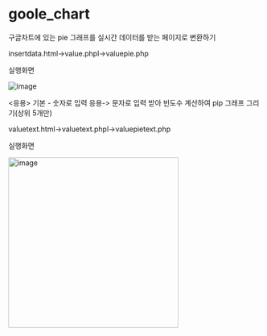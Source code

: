 # goole_chart
구글차트에 있는 pie 그래프를 실시간 데이터를 받는 페이지로 변환하기

insertdata.html->value.phpl->valuepie.php

실행화면

![image](https://user-images.githubusercontent.com/127082884/233233495-fb33f86d-72b7-41ff-95c1-ef60d69d5c44.png)




<응용>
기본 - 숫자로 입력
응용-> 문자로 입력 받아 빈도수 계산하여 pip 그래프 그리기(상위 5개만)

valuetext.html->valuetext.phpl->valuepietext.php

실행화면

<img width="338" alt="image" src="https://user-images.githubusercontent.com/127082884/233293648-88ca5cfc-dee2-436b-af66-898a102f677a.png">


